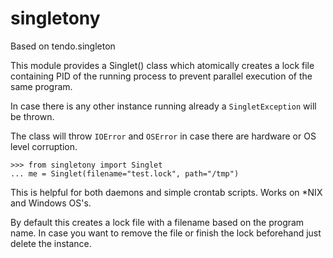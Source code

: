# singletony
Based on tendo.singleton

This module provides a Singlet() class which atomically creates a lock file containing PID of the running process to prevent parallel execution of the same program.

In case there is any other instance running already a `SingletException` will be thrown.

The class will throw `IOError` and `OSError` in case there are hardware or OS level corruption.

    >>> from singletony import Singlet
    ... me = Singlet(filename="test.lock", path="/tmp")

    
This is helpful for both daemons and simple crontab scripts. Works on *NIX and Windows OS's.

By default this creates a lock file with a filename based on the program name.
In case you want to remove the file or finish the lock beforehand just delete the instance.
